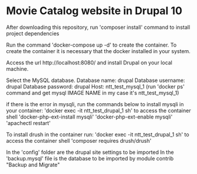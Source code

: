 # Movie Catalog website in Drupal 10

After downloading this repository, run 'composer install' command to install project dependencies

Run the command 'docker-compose up -d' to create the container.
        To create the container it is necessary that the docker installed in your system.

Access the url http://localhost:8080/ and install Drupal on your local machine.

Select the MySQL database.
Database name: drupal
Database username: drupal
Database password: drupal
Host: ntt_test_mysql_1 (run 'docker ps' command and get mysql IMAGE NAME in my case it's ntt_test_mysql_1)

if there is the error in mysqli, run the commands below to install mysqli in your container:
'docker exec -it ntt_test_drupal_1 sh' to access the container shell
'docker-php-ext-install mysqli'
'docker-php-ext-enable mysqli'
'apachectl restart'

To install drush in the container run:
'docker exec -it ntt_test_drupal_1 sh' to access the container shell
'composer requires drush/drush'

In the 'config' folder are the drupal site settings to be imported
In the 'backup.mysql' file is the database to be imported by module contrib "Backup and Migrate"